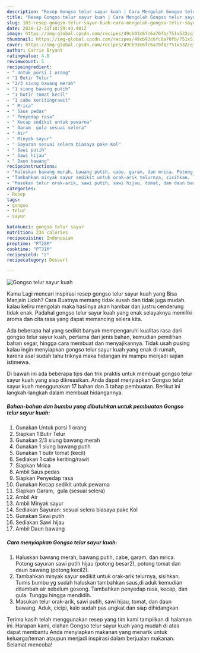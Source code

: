 ```yaml
---
description: "Resep Gongso telur sayur kuah | Cara Mengolah Gongso telur sayur kuah Yang Mudah Dan Praktis"
title: "Resep Gongso telur sayur kuah | Cara Mengolah Gongso telur sayur kuah Yang Mudah Dan Praktis"
slug: 103-resep-gongso-telur-sayur-kuah-cara-mengolah-gongso-telur-sayur-kuah-yang-mudah-dan-praktis
date: 2020-12-31T10:59:43.481Z
image: https://img-global.cpcdn.com/recipes/49cb93c6fc6a70fb/751x532cq70/gongso-telur-sayur-kuah-foto-resep-utama.jpg
thumbnail: https://img-global.cpcdn.com/recipes/49cb93c6fc6a70fb/751x532cq70/gongso-telur-sayur-kuah-foto-resep-utama.jpg
cover: https://img-global.cpcdn.com/recipes/49cb93c6fc6a70fb/751x532cq70/gongso-telur-sayur-kuah-foto-resep-utama.jpg
author: Carrie Bryant
ratingvalue: 4.8
reviewcount: 5
recipeingredient:
- " Untuk porsi 1 orang"
- "1 Butir Telur"
- "2/3 siung bawang merah"
- "1 siung bawang putih"
- "1 butir tomat kecil"
- "1 cabe keritingrawit"
- " Mrica"
- " Saus pedas"
- " Penyedap rasa"
- " Kecap sedikit untuk pewarna"
- " Garam  gula sesuai selera"
- " Air"
- " Minyak sayur"
- " Sayuran sesuai selera biasaya pake Kol"
- " Sawi putih"
- " Sawi hijau"
- " Daun bawang"
recipeinstructions:
- "Haluskan bawang merah, bawang putih, cabe, garam, dan mrica. Potong sayuran sawi putih hijau (potong besar2), potong tomat dan daun bawang (potong kecil2)."
- "Tambahkan minyak sayur sedikit untuk orak-arik telurnya, sisihkan. Tumis bumbu yg sudah haluskan tambahkan saus,di aduk kemudian ditambah air sebelum gosong. Tambahkan penyedap rasa, kecap, dan gula. Tunggu hingga mendidih."
- "Masukan telur orak-arik, sawi putih, sawi hijau, tomat, dan daun bawang. Aduk, cicipi, kalo sudah pas angkat dan siap dihidangkan."
categories:
- Resep
tags:
- gongso
- telur
- sayur

katakunci: gongso telur sayur 
nutrition: 234 calories
recipecuisine: Indonesian
preptime: "PT28M"
cooktime: "PT31M"
recipeyield: "2"
recipecategory: Dessert

---
```



![Gongso telur sayur kuah](https://img-global.cpcdn.com/recipes/49cb93c6fc6a70fb/751x532cq70/gongso-telur-sayur-kuah-foto-resep-utama.jpg)

Kamu Lagi mencari inspirasi resep gongso telur sayur kuah yang Bisa Manjain Lidah? Cara Buatnya memang tidak susah dan tidak juga mudah. kalau keliru mengolah maka hasilnya akan hambar dan justru cenderung tidak enak. Padahal gongso telur sayur kuah yang enak selayaknya memiliki aroma dan cita rasa yang dapat memancing selera kita.

Ada beberapa hal yang sedikit banyak mempengaruhi kualitas rasa dari gongso telur sayur kuah, pertama dari jenis bahan, kemudian pemilihan bahan segar, hingga cara membuat dan menyajikannya. Tidak usah pusing kalau ingin menyiapkan gongso telur sayur kuah yang enak di rumah, karena asal sudah tahu triknya maka hidangan ini mampu menjadi sajian istimewa.




Di bawah ini ada beberapa tips dan trik praktis untuk membuat gongso telur sayur kuah yang siap dikreasikan. Anda dapat menyiapkan Gongso telur sayur kuah menggunakan 17 bahan dan 3 tahap pembuatan. Berikut ini langkah-langkah dalam membuat hidangannya.

<!--inarticleads1-->

##### Bahan-bahan dan bumbu yang dibutuhkan untuk pembuatan Gongso telur sayur kuah:

1. Gunakan  Untuk porsi 1 orang
1. Siapkan 1 Butir Telur
1. Gunakan 2/3 siung bawang merah
1. Gunakan 1 siung bawang putih
1. Gunakan 1 butir tomat (kecil)
1. Sediakan 1 cabe keriting/rawit
1. Siapkan  Mrica
1. Ambil  Saus pedas
1. Siapkan  Penyedap rasa
1. Gunakan  Kecap sedikit untuk pewarna
1. Siapkan  Garam,  gula (sesuai selera)
1. Ambil  Air
1. Ambil  Minyak sayur
1. Sediakan  Sayuran: sesuai selera biasaya pake Kol
1. Gunakan  Sawi putih
1. Sediakan  Sawi hijau
1. Ambil  Daun bawang




<!--inarticleads2-->

##### Cara menyiapkan Gongso telur sayur kuah:

1. Haluskan bawang merah, bawang putih, cabe, garam, dan mrica. Potong sayuran sawi putih hijau (potong besar2), potong tomat dan daun bawang (potong kecil2).
1. Tambahkan minyak sayur sedikit untuk orak-arik telurnya, sisihkan. Tumis bumbu yg sudah haluskan tambahkan saus,di aduk kemudian ditambah air sebelum gosong. Tambahkan penyedap rasa, kecap, dan gula. Tunggu hingga mendidih.
1. Masukan telur orak-arik, sawi putih, sawi hijau, tomat, dan daun bawang. Aduk, cicipi, kalo sudah pas angkat dan siap dihidangkan.




Terima kasih telah menggunakan resep yang tim kami tampilkan di halaman ini. Harapan kami, olahan Gongso telur sayur kuah yang mudah di atas dapat membantu Anda menyiapkan makanan yang menarik untuk keluarga/teman ataupun menjadi inspirasi dalam berjualan makanan. Selamat mencoba!
